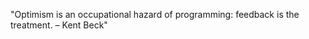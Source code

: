 <!--QUOTE_START-->
"Optimism is an occupational hazard of programming: feedback is the treatment. – Kent Beck"
<!--QUOTE_END-->

